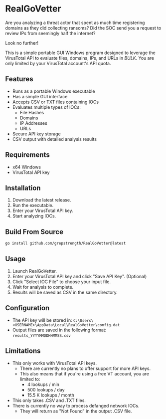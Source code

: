 # RealGoVetter

Are you analyzing a threat actor that spent as much time registering domains as they did collecting ransoms? 
Did the SOC send you a request to review IPs from seemingly half the internet? 

Look no further!

This is a simple portable GUI Windows program designed to leverage the VirusTotal API to evaluate files, domains, IPs, and URLs in *BULK*. You are only limited by your VirusTotal account's API quota. 

## Features

- Runs as a portable Windows executable 
- Has a simple GUI interface
- Accepts CSV or TXT files containing IOCs
- Evaluates multiple types of IOCs:
  - File Hashes
  - Domains
  - IP Addresses
  - URLs
- Secure API key storage
- CSV output with detailed analysis results

## Requirements

- x64 Windows 
- VirusTotal API key

## Installation

1. Download the latest release.
2. Run the executable.
3. Enter your VirusTotal API key.
4. Start analyzing IOCs.

## Build From Source
```bash
go install github.com/grepstrength/RealGoVetter@latest
```
## Usage

1. Launch RealGoVetter.
2. Enter your VirusTotal API key and click "Save API Key". (Optional)
3. Click "Select IOC File" to choose your input file.
4. Wait for analysis to complete.
5. Results will be saved as CSV in the same directory.

## Configuration

- The API key will be stored in: `C:\Users\<USERNAME>\AppData\Local\RealGoVetter\config.dat`
- Output files are saved in the following format: `results_YYYYMMDDHHMMSS.csv`

## Limitations

- This only works with VirusTotal API keys. 
  - There are currently no plans to offer support for more API keys. 
  - This also means that if you're using a free VT account, you are limited to:
    - 4 lookups / min 
    - 500 lookups / day 
    - 15.5 K lookups / month 
- This only takes .CSV and .TXT files. 
- There is currently no way to process defanged network IOCs. 
  - They will return as "Not Found" in the output .CSV file. 